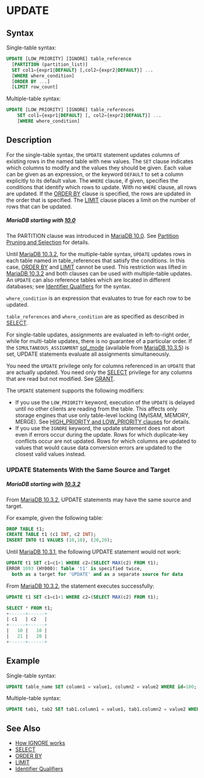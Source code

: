 # UPDATE

## Syntax

Single-table syntax:

```sql
UPDATE [LOW_PRIORITY] [IGNORE] table_reference 
  [PARTITION (partition_list)]
  SET col1={expr1|DEFAULT} [,col2={expr2|DEFAULT}] ...
  [WHERE where_condition]
  [ORDER BY ...]
  [LIMIT row_count]
```

Multiple-table syntax:

```sql
UPDATE [LOW_PRIORITY] [IGNORE] table_references
    SET col1={expr1|DEFAULT} [, col2={expr2|DEFAULT}] ...
    [WHERE where_condition]
```

## Description

For the single-table syntax, the `UPDATE` statement updates
columns of existing rows in the named table with new values. The
`SET` clause indicates which columns to modify and the values
they should be given.  Each value can be given as an expression, or the keyword
`DEFAULT` to set a column explicitly to its default value. The
`WHERE` clause, if given, specifies the conditions that identify
which rows to update. With no `WHERE` clause, all rows are
updated. If the [ORDER BY](/sql-statements-structure/sql-statements/data-manipulation/selecting-data/order-by) clause is specified, the rows are
updated in the order that is specified. The [LIMIT](/sql-statements-structure/sql-statements/data-manipulation/selecting-data/limit) clause
places a limit on the number of rows that can be updated.

##### MariaDB starting with [10.0](/kb/en/what-is-mariadb-100/)

The PARTITION clause was introduced in [MariaDB 10.0](/kb/en/what-is-mariadb-100/). See [Partition Pruning and Selection](/mariadb-administration/partitioning-tables/partition-pruning-and-selection) for details.

Until [MariaDB 10.3.2](/kb/en/mariadb-1032-release-notes/), for the multiple-table syntax, `UPDATE` updates rows in each
table named in table_references that satisfy the conditions. In this case,
[ORDER BY](/sql-statements-structure/sql-statements/data-manipulation/selecting-data/order-by) and [LIMIT](/sql-statements-structure/sql-statements/data-manipulation/selecting-data/limit) cannot be used. This restriction was lifted in [MariaDB 10.3.2](/kb/en/mariadb-1032-release-notes/) and both clauses can be used with multiple-table updates. An `UPDATE` can also reference tables which are located in different databases; see [Identifier Qualifiers](/sql-statements-structure/sql-language-structure/identifier-qualifiers) for the syntax.

`where_condition` is an expression that evaluates to true for
each row to be updated.

`table_references` and `where_condition` are as
specified as described in [SELECT](/sql-statements-structure/sql-statements/data-manipulation/selecting-data/select).

For single-table updates, assignments are evaluated in left-to-right order, while for multi-table updates, there is no guarantee of a particular order. If the `SIMULTANEOUS_ASSIGNMENT` [sql_mode](/mariadb-administration/variables-and-modes/sql-mode) (available from [MariaDB 10.3.5](/kb/en/mariadb-1035-release-notes/)) is set, UPDATE statements evaluate all assignments simultaneously.

You need the `UPDATE` privilege only for columns referenced in
an `UPDATE` that are actually updated. You need only the
[SELECT](/sql-statements-structure/sql-statements/data-manipulation/selecting-data/select) privilege for any columns that are read but
not modified. See [GRANT](/sql-statements-structure/sql-statements/account-management-sql-commands/grant).

The `UPDATE` statement supports the following modifiers:

- If you use the `LOW_PRIORITY` keyword, execution of
  the `UPDATE` is delayed until no other clients are reading from
  the table. This affects only storage engines that use only table-level
  locking (MyISAM, MEMORY, MERGE). See [HIGH_PRIORITY and LOW_PRIORITY clauses](/kb/en/high_priority-and-low_priority-clauses/) for details.
- If you use the `IGNORE` keyword, the update statement does 
  not abort even if errors occur during the update. Rows for which
  duplicate-key conflicts occur are not updated. Rows for which columns are
  updated to values that would cause data conversion errors are updated to the
  closest valid values instead.

### UPDATE Statements With the Same Source and Target

##### MariaDB starting with [10.3.2](/kb/en/mariadb-1032-release-notes/)

From [MariaDB 10.3.2](/kb/en/mariadb-1032-release-notes/), UPDATE statements may have the same source and target.

For example, given the following table:

```sql
DROP TABLE t1;
CREATE TABLE t1 (c1 INT, c2 INT);
INSERT INTO t1 VALUES (10,10), (20,20);
```

Until [MariaDB 10.3.1](/kb/en/mariadb-1031-release-notes/), the following UPDATE statement would not work:

```sql
UPDATE t1 SET c1=c1+1 WHERE c2=(SELECT MAX(c2) FROM t1);
ERROR 1093 (HY000): Table 't1' is specified twice, 
  both as a target for 'UPDATE' and as a separate source for data
```

From [MariaDB 10.3.2](/kb/en/mariadb-1032-release-notes/), the statement executes successfully:

```sql
UPDATE t1 SET c1=c1+1 WHERE c2=(SELECT MAX(c2) FROM t1);

SELECT * FROM t1;
+------+------+
| c1   | c2   |
+------+------+
|   10 |   10 |
|   21 |   20 |
+------+------+
```

## Example

Single-table syntax:

```sql
UPDATE table_name SET column1 = value1, column2 = value2 WHERE id=100;
```

Multiple-table syntax:

```sql
UPDATE tab1, tab2 SET tab1.column1 = value1, tab1.column2 = value2 WHERE tab1.id = tab2.id;
```

## See Also

- [How IGNORE works](/sql-statements-structure/sql-statements/data-manipulation/inserting-loading-data/ignore)
- [SELECT](/sql-statements-structure/sql-statements/data-manipulation/selecting-data/select)
- [ORDER BY](/sql-statements-structure/sql-statements/data-manipulation/selecting-data/order-by)
- [LIMIT](/sql-statements-structure/sql-statements/data-manipulation/selecting-data/limit)
- [Identifier Qualifiers](/sql-statements-structure/sql-language-structure/identifier-qualifiers)